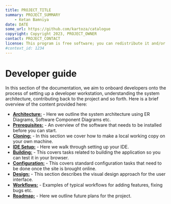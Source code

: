 ```yaml
---
title: PROJECT_TITLE
summary: PROJECT_SUMMARY
    - Ketan Bamniya
date: DATE
some_url: https://github.com/kartoza/catalogue
copyright: Copyright 2023, PROJECT_OWNER
contact: PROJECT_CONTACT
license: This program is free software; you can redistribute it and/or modify it under the terms of the GNU Affero General Public License as published by the Free Software Foundation; either version 3 of the License, or (at your option) any later version.
#context_id: 1234
---
```


# Developer guide

In this section of the documentation, we aim to onboard developers onto the process of setting up a developer workstation, understanding the system architecture, contributing back to the project and so forth. Here is a brief overview of the content provided here:

* **[Architecture:](./architecture.md)** - Here we outline the system architecture using ER Diagrams, Software Component Diagrams etc.
* **[Prerequisites:](./prerequisites.md)** - An overview of the software that needs to be installed before you can start.
* **[Cloning:](./cloning.md)** - In this section we cover how to make a local working copy on your own machine.
* **[IDE Setup:](./ide-setup.md)** - Here we walk through setting up your IDE.
* **[Building:](./building.md)** - This covers tasks related to building the application so you can test it in your browser.
* **[Configuration:](./configuration.md)** - This covers standard configuration tasks that need to be done once the site is brought online.
* **[Design:](./design.md)** - This section describes the visual design approach for the user interface.
* **[Workflows:](./workflows.md)** - Examples of typical workflows for adding features, fixing bugs etc.
* **[Roadmap:](./roadmap.md)** - Here we outline future plans for the project.
